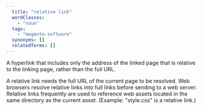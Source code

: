 ```yaml
---
  title: "relative link"
  wordClasses:
    - "noun"
  tags:
    - "magento-software"
  synonyms: []
  relatedTerms: []
---
```

A hyperlink that includes only the address of the linked page that is relative to the linking page, rather than the full URL.

A relative link needs the full URL of the current page to be resolved. Web browsers resolve relative links into full links before sending to a web server. Relative links frequently are used to reference web assets located in the same directory as the current asset. (Example: "style.css" is a relative link.)
